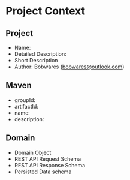 # Project Context

## Project 

- Name:
- Detailed Description:
- Short Description
- Author: Bobwares ([bobwares@outlook.com](mailto:bobwares@outlook.com)) 

## Maven

- groupId: 
- artifactId: 
- name: 
- description: 

## Domain
- Domain Object
- REST API Request Schema
- REST API Response Schema 
- Persisted Data schema
   

